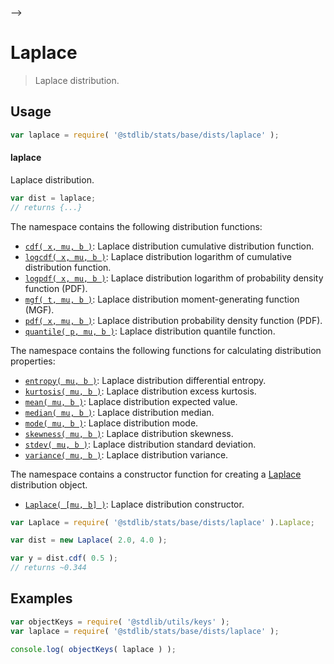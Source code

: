     

-->

# Laplace

> Laplace distribution.

<section class="usage">

## Usage

```javascript
var laplace = require( '@stdlib/stats/base/dists/laplace' );
```

#### laplace

Laplace distribution.

```javascript
var dist = laplace;
// returns {...}
```

The namespace contains the following distribution functions:

<!-- <toc pattern="*+(cdf|pdf|mgf|quantile)*"> -->

<div class="namespace-toc">

-   <span class="signature">[`cdf( x, mu, b )`][@stdlib/stats/base/dists/laplace/cdf]</span><span class="delimiter">: </span><span class="description">Laplace distribution cumulative distribution function.</span>
-   <span class="signature">[`logcdf( x, mu, b )`][@stdlib/stats/base/dists/laplace/logcdf]</span><span class="delimiter">: </span><span class="description">Laplace distribution logarithm of cumulative distribution function.</span>
-   <span class="signature">[`logpdf( x, mu, b )`][@stdlib/stats/base/dists/laplace/logpdf]</span><span class="delimiter">: </span><span class="description">Laplace distribution logarithm of probability density function (PDF).</span>
-   <span class="signature">[`mgf( t, mu, b )`][@stdlib/stats/base/dists/laplace/mgf]</span><span class="delimiter">: </span><span class="description">Laplace distribution moment-generating function (MGF).</span>
-   <span class="signature">[`pdf( x, mu, b )`][@stdlib/stats/base/dists/laplace/pdf]</span><span class="delimiter">: </span><span class="description">Laplace distribution probability density function (PDF).</span>
-   <span class="signature">[`quantile( p, mu, b )`][@stdlib/stats/base/dists/laplace/quantile]</span><span class="delimiter">: </span><span class="description">Laplace distribution quantile function.</span>

</div>

<!-- </toc> -->

The namespace contains the following functions for calculating distribution properties:

<!-- <toc pattern="*+(entropy|kurtosis|mean|median|mode|skewness|stdev|variance)*"> -->

<div class="namespace-toc">

-   <span class="signature">[`entropy( mu, b )`][@stdlib/stats/base/dists/laplace/entropy]</span><span class="delimiter">: </span><span class="description">Laplace distribution differential entropy.</span>
-   <span class="signature">[`kurtosis( mu, b )`][@stdlib/stats/base/dists/laplace/kurtosis]</span><span class="delimiter">: </span><span class="description">Laplace distribution excess kurtosis.</span>
-   <span class="signature">[`mean( mu, b )`][@stdlib/stats/base/dists/laplace/mean]</span><span class="delimiter">: </span><span class="description">Laplace distribution expected value.</span>
-   <span class="signature">[`median( mu, b )`][@stdlib/stats/base/dists/laplace/median]</span><span class="delimiter">: </span><span class="description">Laplace distribution median.</span>
-   <span class="signature">[`mode( mu, b )`][@stdlib/stats/base/dists/laplace/mode]</span><span class="delimiter">: </span><span class="description">Laplace distribution mode.</span>
-   <span class="signature">[`skewness( mu, b )`][@stdlib/stats/base/dists/laplace/skewness]</span><span class="delimiter">: </span><span class="description">Laplace distribution skewness.</span>
-   <span class="signature">[`stdev( mu, b )`][@stdlib/stats/base/dists/laplace/stdev]</span><span class="delimiter">: </span><span class="description">Laplace distribution standard deviation.</span>
-   <span class="signature">[`variance( mu, b )`][@stdlib/stats/base/dists/laplace/variance]</span><span class="delimiter">: </span><span class="description">Laplace distribution variance.</span>

</div>

<!-- </toc> -->

The namespace contains a constructor function for creating a [Laplace][laplace-distribution] distribution object.

<!-- <toc pattern="*ctor*"> -->

<div class="namespace-toc">

-   <span class="signature">[`Laplace( [mu, b] )`][@stdlib/stats/base/dists/laplace/ctor]</span><span class="delimiter">: </span><span class="description">Laplace distribution constructor.</span>

</div>

<!-- </toc> -->

```javascript
var Laplace = require( '@stdlib/stats/base/dists/laplace' ).Laplace;

var dist = new Laplace( 2.0, 4.0 );

var y = dist.cdf( 0.5 );
// returns ~0.344
```

</section>

<!-- /.usage -->

<section class="examples">

## Examples

<!-- TODO: better examples -->

<!-- eslint no-undef: "error" -->

```javascript
var objectKeys = require( '@stdlib/utils/keys' );
var laplace = require( '@stdlib/stats/base/dists/laplace' );

console.log( objectKeys( laplace ) );
```

</section>

<!-- /.examples -->

<!-- Section for related `stdlib` packages. Do not manually edit this section, as it is automatically populated. -->

<section class="related">

</section>

<!-- /.related -->

<!-- Section for all links. Make sure to keep an empty line after the `section` element and another before the `/section` close. -->

<section class="links">

[laplace-distribution]: https://en.wikipedia.org/wiki/Laplace_distribution

<!-- <toc-links> -->

[@stdlib/stats/base/dists/laplace/ctor]: https://github.com/Rejoan-Sardar/Big-Project-with-stdlib/tree/main/lib/node_modules/%40stdlib/stats/base/dists/laplace/ctor

[@stdlib/stats/base/dists/laplace/entropy]: https://github.com/Rejoan-Sardar/Big-Project-with-stdlib/tree/main/lib/node_modules/%40stdlib/stats/base/dists/laplace/entropy

[@stdlib/stats/base/dists/laplace/kurtosis]: https://github.com/Rejoan-Sardar/Big-Project-with-stdlib/tree/main/lib/node_modules/%40stdlib/stats/base/dists/laplace/kurtosis

[@stdlib/stats/base/dists/laplace/mean]: https://github.com/Rejoan-Sardar/Big-Project-with-stdlib/tree/main/lib/node_modules/%40stdlib/stats/base/dists/laplace/mean

[@stdlib/stats/base/dists/laplace/median]: https://github.com/Rejoan-Sardar/Big-Project-with-stdlib/tree/main/lib/node_modules/%40stdlib/stats/base/dists/laplace/median

[@stdlib/stats/base/dists/laplace/mode]: https://github.com/Rejoan-Sardar/Big-Project-with-stdlib/tree/main/lib/node_modules/%40stdlib/stats/base/dists/laplace/mode

[@stdlib/stats/base/dists/laplace/skewness]: https://github.com/Rejoan-Sardar/Big-Project-with-stdlib/tree/main/lib/node_modules/%40stdlib/stats/base/dists/laplace/skewness

[@stdlib/stats/base/dists/laplace/stdev]: https://github.com/Rejoan-Sardar/Big-Project-with-stdlib/tree/main/lib/node_modules/%40stdlib/stats/base/dists/laplace/stdev

[@stdlib/stats/base/dists/laplace/variance]: https://github.com/Rejoan-Sardar/Big-Project-with-stdlib/tree/main/lib/node_modules/%40stdlib/stats/base/dists/laplace/variance

[@stdlib/stats/base/dists/laplace/cdf]: https://github.com/Rejoan-Sardar/Big-Project-with-stdlib/tree/main/lib/node_modules/%40stdlib/stats/base/dists/laplace/cdf

[@stdlib/stats/base/dists/laplace/logcdf]: https://github.com/Rejoan-Sardar/Big-Project-with-stdlib/tree/main/lib/node_modules/%40stdlib/stats/base/dists/laplace/logcdf

[@stdlib/stats/base/dists/laplace/logpdf]: https://github.com/Rejoan-Sardar/Big-Project-with-stdlib/tree/main/lib/node_modules/%40stdlib/stats/base/dists/laplace/logpdf

[@stdlib/stats/base/dists/laplace/mgf]: https://github.com/Rejoan-Sardar/Big-Project-with-stdlib/tree/main/lib/node_modules/%40stdlib/stats/base/dists/laplace/mgf

[@stdlib/stats/base/dists/laplace/pdf]: https://github.com/Rejoan-Sardar/Big-Project-with-stdlib/tree/main/lib/node_modules/%40stdlib/stats/base/dists/laplace/pdf

[@stdlib/stats/base/dists/laplace/quantile]: https://github.com/Rejoan-Sardar/Big-Project-with-stdlib/tree/main/lib/node_modules/%40stdlib/stats/base/dists/laplace/quantile

<!-- </toc-links> -->

</section>

<!-- /.links -->

